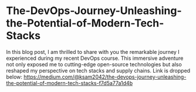 # The-DevOps-Journey-Unleashing-the-Potential-of-Modern-Tech-Stacks
In this blog post, I am thrilled to share with you the remarkable journey I experienced during my recent DevOps course. This immersive adventure not only exposed me to cutting-edge open-source technologies but also reshaped my perspective on tech stacks and supply chains.
Link is dropped below:
https://medium.com/@ksam2042/the-devops-journey-unleashing-the-potential-of-modern-tech-stacks-f7d5a77a1d4b

